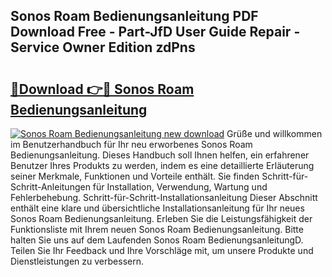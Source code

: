 ## Sonos Roam Bedienungsanleitung PDF Download Free - Part-JfD User Guide Repair - Service Owner Edition zdPns

# <h2><a href="http://df2uvcl.blite.top/?on=Sonos+Roam+Bedienungsanleitung">🔗Download 👉🔴 Sonos Roam Bedienungsanleitung</a></h2>

[![Sonos Roam Bedienungsanleitung new download](https://i.imgur.com/lujVjoI.png)](http://df2uvcl.blite.top/?on=Sonos+Roam+Bedienungsanleitung)
Grüße und willkommen im Benutzerhandbuch für Ihr neu erworbenes Sonos Roam Bedienungsanleitung. Dieses Handbuch soll Ihnen helfen, ein erfahrener Benutzer Ihres Produkts zu werden, indem es eine detaillierte Erläuterung seiner Merkmale, Funktionen und Vorteile enthält. Sie finden Schritt-für-Schritt-Anleitungen für Installation, Verwendung, Wartung und Fehlerbehebung. Schritt-für-Schritt-Installationsanleitung Dieser Abschnitt enthält eine klare und übersichtliche Installationsanleitung für Ihr neues Sonos Roam Bedienungsanleitung. Erleben Sie die Leistungsfähigkeit der Funktionsliste mit Ihrem neuen Sonos Roam Bedienungsanleitung. Bitte halten Sie uns auf dem Laufenden Sonos Roam BedienungsanleitungD. Teilen Sie Ihr Feedback und Ihre Vorschläge mit, um unsere Produkte und Dienstleistungen zu verbessern.
